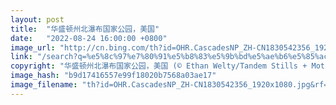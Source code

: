 ```yaml
---
layout: post
title:  "华盛顿州北瀑布国家公园，美国"
date:   "2022-08-24 16:00:00 +0800"
image_url: "http://cn.bing.com/th?id=OHR.CascadesNP_ZH-CN1830542356_1920x1080.jpg&rf=LaDigue_1920x1080.jpg&pid=hp"
link: "/search?q=%e5%8c%97%e7%80%91%e5%b8%83%e5%9b%bd%e5%ae%b6%e5%85%ac%e5%9b%ad&form=hpcapt&mkt=zh-cn"
copyright: "华盛顿州北瀑布国家公园，美国 (© Ethan Welty/Tandem Stills + Motion)"
image_hash: "b9d17416557e99f18020b7568a03ae17"
image_filename: "th?id=OHR.CascadesNP_ZH-CN1830542356_1920x1080.jpg&rf=LaDigue_1920x1080.jpg&pid=hp"
---
```


